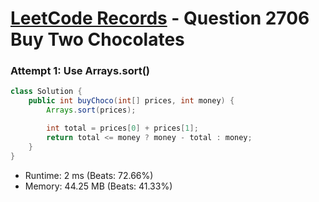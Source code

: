 # [LeetCode Records](../../README.md) - Question 2706 Buy Two Chocolates

### Attempt 1: Use Arrays.sort()
```java
class Solution {
    public int buyChoco(int[] prices, int money) {
        Arrays.sort(prices);

        int total = prices[0] + prices[1];
        return total <= money ? money - total : money;
    }
}
```
- Runtime: 2 ms (Beats: 72.66%)
- Memory: 44.25 MB (Beats: 41.33%)

<br>
